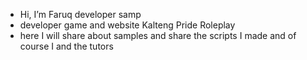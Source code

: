 - Hi, I’m Faruq developer samp
- developer game and website Kalteng Pride Roleplay
- here I will share about samples and share the scripts I made and of course I and the tutors 

<!---
Faruqsaja/Faruqsaja is a ✨ special ✨ repository because its `README.md` (this file) appears on your GitHub profile.
You can click the Preview link to take a look at your changes.
--->
